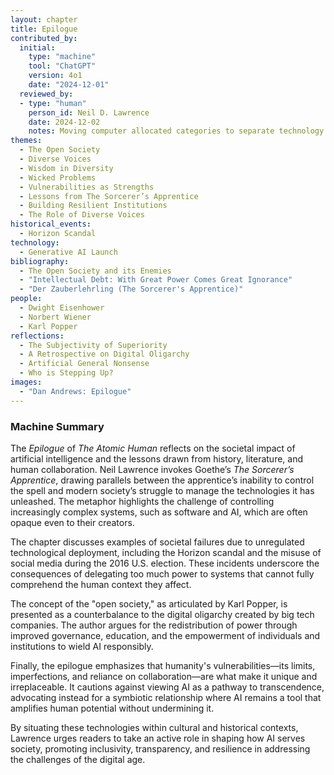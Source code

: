 ```yaml
---
layout: chapter
title: Epilogue
contributed_by:
  initial:
    type: "machine"
    tool: "ChatGPT"
    version: 4o1
    date: "2024-12-01"
  reviewed_by:
  - type: "human"
    person_id: Neil D. Lawrence
    date: 2024-12-02
    notes: Moving computer allocated categories to separate technology and media and to merge reflections.
themes:
  - The Open Society
  - Diverse Voices
  - Wisdom in Diversity
  - Wicked Problems
  - Vulnerabilities as Strengths
  - Lessons from The Sorcerer’s Apprentice
  - Building Resilient Institutions
  - The Role of Diverse Voices
historical_events:
  - Horizon Scandal
technology:
  - Generative AI Launch
bibliography:
  - The Open Society and its Enemies
  - "Intellectual Debt: With Great Power Comes Great Ignorance"
  - "Der Zauberlehrling (The Sorcerer's Apprentice)"
people:
  - Dwight Eisenhower
  - Norbert Wiener
  - Karl Popper
reflections:
  - The Subjectivity of Superiority
  - A Retrospective on Digital Oligarchy
  - Artificial General Nonsense
  - Who is Stepping Up?
images:
  - "Dan Andrews: Epilogue"
---
```


<div class="machine-commentary" markdown="1">
  
### Machine Summary

The *Epilogue* of *The Atomic Human* reflects on the societal impact of artificial intelligence and the lessons drawn from history, literature, and human collaboration. Neil Lawrence invokes Goethe’s *The Sorcerer’s Apprentice*, drawing parallels between the apprentice’s inability to control the spell and modern society’s struggle to manage the technologies it has unleashed. The metaphor highlights the challenge of controlling increasingly complex systems, such as software and AI, which are often opaque even to their creators.

The chapter discusses examples of societal failures due to unregulated technological deployment, including the Horizon scandal and the misuse of social media during the 2016 U.S. election. These incidents underscore the consequences of delegating too much power to systems that cannot fully comprehend the human context they affect.

The concept of the "open society," as articulated by Karl Popper, is presented as a counterbalance to the digital oligarchy created by big tech companies. The author argues for the redistribution of power through improved governance, education, and the empowerment of individuals and institutions to wield AI responsibly.

Finally, the epilogue emphasizes that humanity's vulnerabilities—its limits, imperfections, and reliance on collaboration—are what make it unique and irreplaceable. It cautions against viewing AI as a pathway to transcendence, advocating instead for a symbiotic relationship where AI remains a tool that amplifies human potential without undermining it.

By situating these technologies within cultural and historical contexts, Lawrence urges readers to take an active role in shaping how AI serves society, promoting inclusivity, transparency, and resilience in addressing the challenges of the digital age.

</div>
